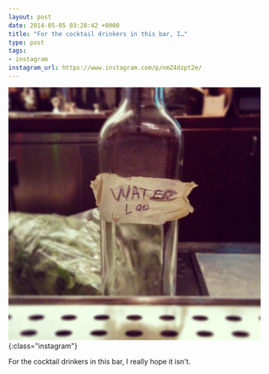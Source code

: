 ```yaml
---
layout: post
date: 2014-05-05 03:28:42 +0000
title: "For the cocktail drinkers in this bar, I…"
type: post
tags:
- instagram
instagram_url: https://www.instagram.com/p/nmZ4dzpt2e/
---
```


![Instagram - nmZ4dzpt2e](/img/nmZ4dzpt2e.jpg){:class="instagram"}

For the cocktail drinkers in this bar, I really hope it isn't.
